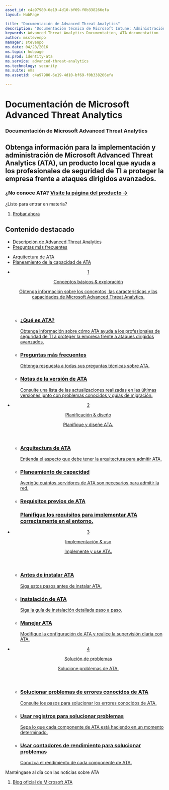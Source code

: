 ```yaml
---
asset_id: c4a97980-6e19-4d10-bf69-f0b338266efa
layout: HubPage

title: "Documentación de Advanced Threat Analytics"
description: "Documentación técnica de Microsoft Intune: Administración de dispositivos y aplicaciones móviles"
keywords: Advanced Threat Analytics Documentation, ATA documentation
author: msstevenpo
manager: stevenpo
ms.date: 04/28/2016
ms.topic: hubpage
ms.prod: identity-ata
ms.service: advanced-threat-analytics
ms.technology: security
ms.suite: ems
ms.assetid: c4a97980-6e19-4d10-bf69-f0b338266efa

---
```

# Documentación de Microsoft Advanced Threat Analytics
<article id="main">
    <section id="hero-content">
      <h1>Documentación de Microsoft Advanced Threat Analytics</h1>
      <h2>Obtenga información para la implementación y administración de Microsoft Advanced Threat Analytics (ATA), un producto local que ayuda a los profesionales de seguridad de TI a proteger la empresa frente a ataques dirigidos avanzados.</h2>
      <h3>¿No conoce ATA? <a href="http://go.microsoft.com/fwlink/?LinkId=816859" target="_blank">Visite la página del producto &rarr;</a></h3>
    </section>
    <aside class="alert section-border">
      <p>¿Listo para entrar en materia?</p>
      <ol class="action-list">
        <li><a href="https://www.microsoft.com/evalcenter/evaluate-microsoft-advanced-threat-analytics" target="_blank" class="button-bordered button-translucent">Probar ahora</a></li>
      </ol>
    </aside>
    <section id="featured" class="container">
      <h2 class="section-heading"><span class="icon icon-warning"></span> Contenido destacado</h2>
      <div class="features row">
        <ul class="column column-half">
          <li><a href="/advanced-threat-analytics/understand-explore/what-is-ata">Descripción de Advanced Threat Analytics</a></li>
          <li><a href="/advanced-threat-analytics/understand-explore/ata-technical-faq">Preguntas más frecuentes</a></li>
        </ul>
        <ul class="column column-half">
          <li><a href="/advanced-threat-analytics/plan-design/ata-architecture">Arquitectura de ATA</a></li>
          <li><a href="/advanced-threat-analytics/plan-design/ata-capacity-planning">Planeamiento de la capacidad de ATA</a></li>        </ul>
      </div>
    </section>
    <div id="journeys">
      <section class="container">
        <ul class="journeys-list">
          <li class="journey-step">
            <header class="journey-step-header row">
              <a href="/advanced-threat-analytics/understand-explore/what-is-ata">
                <div class="title column-third">
                  <span class="step-number">1</span>
                  <p>Conceptos básicos &amp; exploración</p>
                </div>
                <p class="description column-two-thirds">Obtenga información sobre los conceptos, las características y las capacidades de Microsoft Advanced Threat Analytics.
                </p>
              </a>
            </header>
            <section class="journey-step-elements content">
              <ul class="row">
                <li class="column-third">
                  <a href="/advanced-threat-analytics/understand-explore/what-is-ata">
                    <h3>¿Qué es ATA?</h3>
                    <p>Obtenga información sobre cómo ATA ayuda a los profesionales de seguridad de TI a proteger la empresa frente a ataques dirigidos avanzados.</p>
                  </a>
                </li>
                <li class="column-third">
                  <a href="/advanced-threat-analytics/understand-explore/ata-technical-faq">
                    <h3>Preguntas más frecuentes</h3>
                    <p>Obtenga respuesta a todas sus preguntas técnicas sobre ATA.</p>
                  </a>
                </li>
                <li class="column-third">
                  <a href="/advanced-threat-analytics/understand-explore/ata-release-notes">
                    <h3>Notas de la versión de ATA</h3>
                    <p>Consulte una lista de las actualizaciones realizadas en las últimas versiones junto con problemas conocidos y guías de migración.</p>
                  </a>
                </li>
              </ul>
            </section>
          </li>
          <li class="journey-step">
            <header class="journey-step-header row">
              <a href="/advanced-threat-analytics/plan-design/ata-architecture">
                <div class="title column-third">
                  <span class="step-number">2</span>
                  <p>Planificación &amp; diseño</p>
                </div>
                <p class="description column-two-thirds">Planifique y diseñe ATA.
                </p>
              </a>
            </header>
            <section class="journey-step-elements content">
              <ul class="row">
                <li class="column-third">
                  <a href="/advanced-threat-analytics/plan-design/ata-architecture">
                    <h3>Arquitectura de ATA</h3>
                    <p>Entienda el aspecto que debe tener la arquitectura para admitir ATA.</p>
                  </a>
                </li>
                <li class="column-third">
                  <a href="/advanced-threat-analytics/plan-design/ata-capacity-planning">
                    <h3>Planeamiento de capacidad</h3>
                    <p>Averigüe cuántos servidores de ATA son necesarios para admitir la red.</p>
                  </a>
                </li>
                <li class="column-third">
                  <a href="/advanced-threat-analytics/plan-design/ata-prerequisites">
                    <h3>Requisitos previos de ATA<h3>
                    <p>Planifique los requisitos para implementar ATA correctamente en el entorno.</p>
                  </a>
                </li>
              </ul>
            </section>
          </li>
          <li class="journey-step">
            <header class="journey-step-header row">
              <a href="/advanced-threat-analytics/deploy-use/preinstall-ata">
                <div class="title column-third">
                  <span class="step-number">3</span>
                  <p>Implementación &amp; uso</p>
                </div>
                <p class="description column-two-thirds">Implemente y use ATA.
                </p>
              </a>
            </header>
            <section class="journey-step-elements content">
              <ul class="row">
                <li class="column-third">
                  <a href="/advanced-threat-analytics/deploy-use/preinstall-ata">
                    <h3>Antes de instalar ATA</h3>
                    <p>Siga estos pasos antes de instalar ATA.</p>
                  </a>
                </li>
                <li class="column-third">
                  <a href="/advanced-threat-analytics/deploy-use/install-ata">
                    <h3>Instalación de ATA</h3>
                    <p>Siga la guía de instalación detallada paso a paso.</p>
                  </a>
                </li>
                <li class="column-third">
                  <a href="/advanced-threat-analytics/deploy-use/operate-ata">
                    <h3>Manejar ATA</h3>
                    <p>Modifique la configuración de ATA y realice la supervisión diaria con ATA.</p>
                  </a>
                </li>
            </section>
          </li>
          <li class="journey-step">
            <header class="journey-step-header row">
              <a href="/advanced-threat-analytics/troubleshoot/troubleshooting-ata-known-errors">
                <div class="title column-third">
                  <span class="step-number">4</span>
                  <p>Solución de problemas</p>
                </div>
                <p class="description column-two-thirds">Solucione problemas de ATA.
                </p>
              </a>
            </header>
            <section class="journey-step-elements content">
              <ul class="row">
                <li class="column-third">
                  <a href="/advanced-threat-analytics/troubleshoot/troubleshooting-ata-known-errors">
                    <h3>Solucionar problemas de errores conocidos de ATA</h3>
                    <p>Consulte los pasos para solucionar los errores conocidos de ATA.</p>
                  </a>
                </li>
                <li class="column-third">
                  <a href="/advanced-threat-analytics/troubleshoot/troubleshooting-ata-using-logs">
                    <h3>Usar registros para solucionar problemas</h3>
                    <p>Sepa lo que cada componente de ATA está haciendo en un momento determinado.</p>
                  </a>
                </li>
                <li class="column-third">
                  <a href="/advanced-threat-analytics/troubleshoot/troubleshooting-ata-using-perf-counters">
                    <h3>Usar contadores de rendimiento para solucionar problemas</h3>
                    <p>Conozca el rendimiento de cada componente de ATA.</p>
                  </a>
                </li>
              </ul>
            </section>
          </li>
        </ul>
      </section>
    </div>
    <aside class="alert alert-social">
      <p>Manténgase al día con las noticias sobre ATA</p>
      <ol class="action-list">
        <li><a href="http://blogs.technet.com/b/ata/" target="_blank" class="button-bordered button-translucent">Blog oficial de Microsoft ATA</a></li>
      </ol>
    </aside>
</article>


<!--HONumber=Jun16_HO4-->


